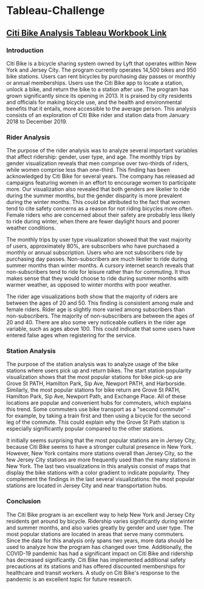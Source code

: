 # Tableau-Challenge

## [Citi Bike Analysis Tableau Workbook Link](https://public.tableau.com/profile/shruti.jadhav#!/vizhome/CitiBikeAnalysis_15969589849870/RiderAnalysis)

### Introduction

Citi Bike is a bicycle sharing system owned by Lyft that operates within New York and Jersey City. The program currently operates 14,500 bikes and 950 bike stations. Users can rent bicycles by purchasing day passes or monthly or annual memberships. Users use the Citi Bike app to locate a station, unlock a bike, and return the bike to a station after use. The program has grown significantly since its opening in 2013. It is praised by city residents and officials for making bicycle use, and the health and environmental benefits that it entails, more accessible to the average person. This analysis consists of an exploration of Citi Bike rider and station data from January 2018 to December 2019.

### Rider Analysis

The purpose of the rider analysis was to analyze several important variables that affect ridership: gender, user type, and age. The monthly trips by gender visualization reveals that men comprise over two-thirds of riders, while women comprise less than one-third. This finding has been acknowledged by Citi Bike for several years. The company has released ad campaigns featuring women in an effort to encourage women to participate more. Our visualization also revealed that both genders are likelier to ride during the summer months, but the gender disparity is more prevalent during the winter months. This could be attributed to the fact that women tend to cite safety concerns as a reason for not riding bicycles more often. Female riders who are concerned about their safety are probably less likely to ride during winter, when there are fewer daylight hours and poorer weather conditions.

The monthly trips by user type visualization showed that the vast majority of users, approximately 80%, are subscribers who have purchased a monthly or annual subscription. Users who are not subscribers ride by purchasing day passes. Non-subscribers are much likelier to ride during summer months than winter months. A cursory internet search reveals that non-subscribers tend to ride for leisure rather than for commuting. It thus makes sense that they would choose to ride during summer months with warmer weather, as opposed to winter months with poor weather.

The rider age visualizations both show that the majority of riders are between the ages of 20 and 50. This finding is consistent among male and female riders. Rider age is slightly more varied among subscribers than non-subscribers. The majority of non-subscribers are between the ages of 20 and 40. There are also some very noticeable outliers in the rider age variable, such as ages above 100. This could indicate that some users have entered false ages when registering for the service.

### Station Analysis

The purpose of the station analysis was to analyze usage of the bike stations where users pick up and return bikes. The start station popularity visualization shows that the most popular stations for bike pick-up are Grove St PATH, Hamilton Park, Sip Ave, Newport PATH, and Harborside. Similarly, the most popular stations for bike return are Grove St PATH, Hamilton Park, Sip Ave, Newport Path, and Exchange Place. All of these locations are popular and convenient hubs for commuters, which explains this trend. Some commuters use bike transport as a "second commute" - for example, by taking a train first and then using a bicycle for the second leg of the commute. This could explain why the Grove St Path station is especially significantly popular compared to the other stations. 

It initially seems surprising that the most popular stations are in Jersey City, because Citi Bike seems to have a stronger cultural presence in New York. However, New York contains more stations overall than Jersey City, so the few Jersey City stations are more frequently used than the many stations in New York. The last two visualizations in this analysis consist of maps that display the bike stations with a color gradient to indicate popularity. They complement the findings in the last several visualizations: the most popular stations are located in Jersey City and near transportation hubs.

### Conclusion

The Citi Bike program is an excellent way to help New York and Jersey City residents get around by bicycle. Ridership varies significantly during winter and summer months, and also varies greatly by gender and user type. The most popular stations are located in areas that serve many commuters. Since the data for this analysis only spans two years, more data should be used to analyze how the program has changed over time. Additionally, the COVID-19 pandemic has had a significant impact on Citi Bike and ridership has decreased significantly. Citi Bike has implemented additional safety precautions at its stations and has offered discounted memberships for healthcare and transit workers. A study on Citi Bike's response to the pandemic is an excellent topic for future research.
